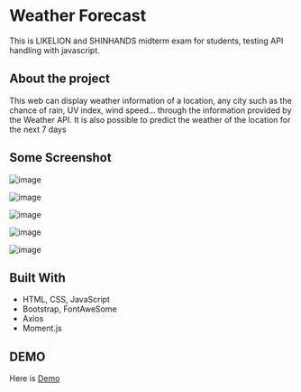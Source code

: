 # Weather Forecast
This is LIKELION and SHINHANDS midterm exam for students, testing API handling with javascript.

## About the project
This web can display weather information of a location, any city such as the chance of rain, UV index, wind speed... through the information provided by the Weather API.
It is also possible to predict the weather of the location for the next 7 days

## Some Screenshot

![image](https://user-images.githubusercontent.com/60854411/218968009-401dfb52-a453-485a-93c8-a901088e3ce6.png)

![image](https://user-images.githubusercontent.com/60854411/218968075-d136d2eb-d6dd-4ef5-9d2d-e8bca8e8fa76.png)

![image](https://user-images.githubusercontent.com/60854411/218968609-cd4bfab0-c86a-427c-9146-56f795e6c05a.png)

![image](https://user-images.githubusercontent.com/60854411/218968819-d03e3093-b83b-44f3-92fb-aaf19b740086.png)

![image](https://user-images.githubusercontent.com/60854411/218968718-f7434346-0a3e-4596-a40b-2d921b5b6d17.png)

## Built With

* HTML, CSS, JavaScript
* Bootstrap, FontAweSome
* Axios
* Moment.js

## DEMO
Here is <a href="https://dhnbroken.github.io/weather-forecast/" target="_blank">Demo</a>
